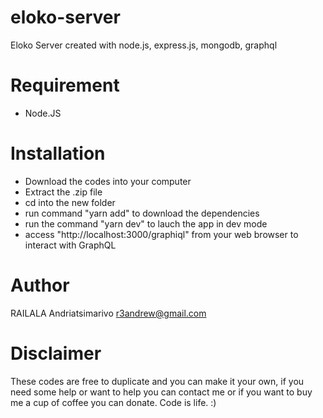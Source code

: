 # eloko-server
Eloko Server created with node.js, express.js, mongodb, graphql

# Requirement
- Node.JS

# Installation
- Download the codes into your computer
- Extract the .zip file
- cd into the new folder
- run command "yarn add" to download the dependencies
- run the command "yarn dev" to lauch the app in dev mode
- access "http://localhost:3000/graphiql" from your web browser to interact with GraphQL

# Author
RAILALA Andriatsimarivo
r3andrew@gmail.com

# Disclaimer
These codes are free to duplicate and you can make it your own, if you need some help or want to help you can contact me or if you want to buy me a cup of coffee you can donate.
Code is life. :) 

